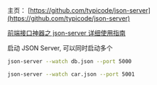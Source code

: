 主页：
[https://github.com/typicode/json-server](https://github.com/typicode/json-server)

[前端接口神器之 json-server 详细使用指南](https://www.cnblogs.com/Megasu/p/15782353.html)

启动 JSON Server, 可以同时启动多个

```bash
json-server --watch db.json --port 5000

json-server --watch car.json --port 5001
```
